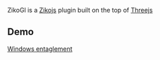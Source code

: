 ZikoGl is a [Zikojs](https://github.com/zakarialaoui10/ziko.js) plugin built on the top of [Threejs](https://threejs.org/)
## Demo 
 [Windows entaglement](https://www.linkedin.com/posts/zakaria-elalaoui-810ab41b8_javascript-zikojs-threejs-activity-7144023650394918913-gatB?utm_source=share&utm_medium=member_desktop)